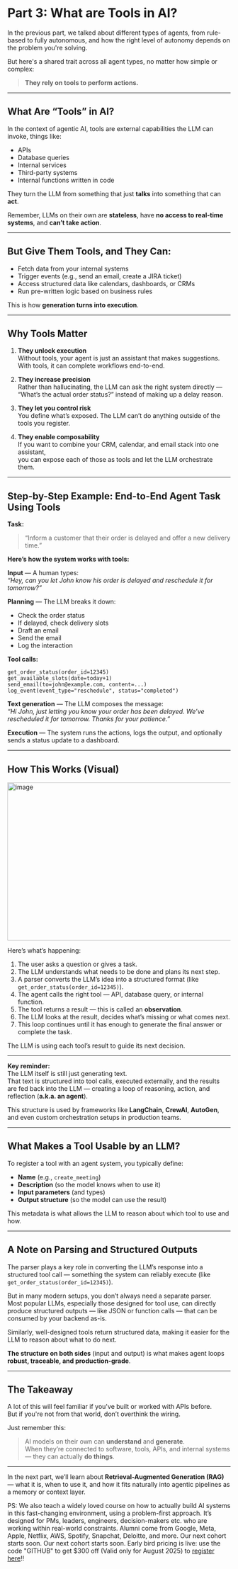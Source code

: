 # Part 3: What are Tools in AI?

In the previous part, we talked about different types of agents, from rule-based to fully autonomous, and how the right level of autonomy depends on the problem you're solving.

But here's a shared trait across all agent types, no matter how simple or complex:

> **They rely on tools to perform actions.**

---

## What Are “Tools” in AI?

In the context of agentic AI, tools are external capabilities the LLM can invoke, things like:  
- APIs  
- Database queries  
- Internal services  
- Third-party systems  
- Internal functions written in code  

They turn the LLM from something that just **talks** into something that can **act**.

Remember, LLMs on their own are **stateless**, have **no access to real-time systems**, and **can’t take action**.

---

## But Give Them Tools, and They Can:
- Fetch data from your internal systems  
- Trigger events (e.g., send an email, create a JIRA ticket)  
- Access structured data like calendars, dashboards, or CRMs  
- Run pre-written logic based on business rules  

This is how **generation turns into execution**.

---

## Why Tools Matter

1. **They unlock execution**  
   Without tools, your agent is just an assistant that makes suggestions.  
   With tools, it can complete workflows end-to-end.

2. **They increase precision**  
   Rather than hallucinating, the LLM can ask the right system directly —  
   “What’s the actual order status?” instead of making up a delay reason.

3. **They let you control risk**  
   You define what’s exposed. The LLM can’t do anything outside of the tools you register.

4. **They enable composability**  
   If you want to combine your CRM, calendar, and email stack into one assistant,  
   you can expose each of those as tools and let the LLM orchestrate them.

---

## Step-by-Step Example: End-to-End Agent Task Using Tools

**Task:**  
> “Inform a customer that their order is delayed and offer a new delivery time.”

**Here’s how the system works with tools:**

**Input** — A human types:  
_“Hey, can you let John know his order is delayed and reschedule it for tomorrow?”_

**Planning** — The LLM breaks it down:  
- Check the order status  
- If delayed, check delivery slots  
- Draft an email  
- Send the email  
- Log the interaction

**Tool calls:**  
```text
get_order_status(order_id=12345)
get_available_slots(date=today+1)
send_email(to=john@example.com, content=...)
log_event(event_type="reschedule", status="completed")
```

**Text generation** — The LLM composes the message:  
_“Hi John, just letting you know your order has been delayed. We’ve rescheduled it for tomorrow. Thanks for your patience.”_

**Execution** — The system runs the actions, logs the output, and optionally sends a status update to a dashboard.

---

## How This Works (Visual)
<img width="808" height="357" alt="image" src="https://github.com/user-attachments/assets/f7ce3097-873f-4519-b7ba-30b80785deae" />


Here’s what’s happening:

1. The user asks a question or gives a task.  
2. The LLM understands what needs to be done and plans its next step.  
3. A parser converts the LLM’s idea into a structured format (like `get_order_status(order_id=12345)`).  
4. The agent calls the right tool — API, database query, or internal function.  
5. The tool returns a result — this is called an **observation**.  
6. The LLM looks at the result, decides what’s missing or what comes next.  
7. This loop continues until it has enough to generate the final answer or complete the task.

The LLM is using each tool’s result to guide its next decision.

---

**Key reminder:**  
The LLM itself is still just generating text.  
That text is structured into tool calls, executed externally, and the results are fed back into the LLM — creating a loop of reasoning, action, and reflection (**a.k.a. an agent**).

This structure is used by frameworks like **LangChain**, **CrewAI**, **AutoGen**, and even custom orchestration setups in production teams.

---

## What Makes a Tool Usable by an LLM?

To register a tool with an agent system, you typically define:  
- **Name** (e.g., `create_meeting`)  
- **Description** (so the model knows when to use it)  
- **Input parameters** (and types)  
- **Output structure** (so the model can use the result)  

This metadata is what allows the LLM to reason about which tool to use and how.

---

## A Note on Parsing and Structured Outputs

The parser plays a key role in converting the LLM’s response into a structured tool call — something the system can reliably execute (like `get_order_status(order_id=12345)`).

But in many modern setups, you don’t always need a separate parser.  
Most popular LLMs, especially those designed for tool use, can directly produce structured outputs — like JSON or function calls — that can be consumed by your backend as-is.

Similarly, well-designed tools return structured data, making it easier for the LLM to reason about what to do next.

**The structure on both sides** (input and output) is what makes agent loops **robust, traceable, and production-grade**.

---

## The Takeaway

A lot of this will feel familiar if you've built or worked with APIs before.  
But if you're not from that world, don’t overthink the wiring.

Just remember this:  
> AI models on their own can **understand** and **generate**.  
> When they’re connected to software, tools, APIs, and internal systems — they can actually **do things**.

---

In the next part, we’ll learn about **Retrieval-Augmented Generation (RAG)** — what it is, when to use it, and how it fits naturally into agentic pipelines as a memory or context layer.

PS: We also teach a widely loved course on how to actually build AI systems in this fast-changing environment, using a problem-first approach. It’s designed for PMs, leaders, engineers, decision-makers etc. who are working within real-world constraints. Alumni come from Google, Meta, Apple, Netflix, AWS, Spotify, Snapchat, Deloitte, and more. Our next cohort starts soon. Our next cohort starts soon. Early bird pricing is live: use the code "GITHUB" to get $300 off (Valid only for August 2025) to [register here](https://maven.com/aishwarya-kiriti/genai-system-design)!!

